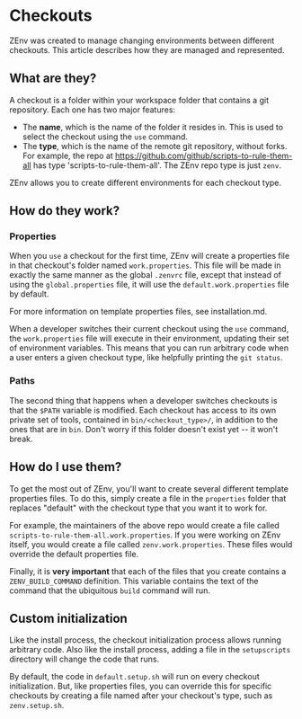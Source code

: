 # Checkouts

ZEnv was created to manage changing environments between different checkouts.
This article describes how they are managed and represented.


## What are they?

A checkout is a folder within your workspace folder that contains a git
repository. Each one has two major features:

- The **name**, which is the name of the folder it resides in. This is used to
  select the checkout using the `use` command.
- The **type**, which is the name of the remote git repository, without forks.
  For example, the repo at https://github.com/github/scripts-to-rule-them-all
  has type 'scripts-to-rule-them-all'. The ZEnv repo type is just `zenv`.

ZEnv allows you to create different environments for each checkout type.


## How do they work?

### Properties

When you `use` a checkout for the first time, ZEnv will create a properties
file in that checkout's folder named `work.properties`. This file will be made
in exactly the same manner as the global `.zenvrc` file, except that instead
of using the `global.properties` file, it will use the `default.work.properties`
file by default.

For more information on template properties files, see installation.md.

When a developer switches their current checkout using the `use` command, the
`work.properties` file will execute in their environment, updating their set of
environment variables. This means that you can run arbitrary code when a user
enters a given checkout type, like helpfully printing the `git status`.


### Paths

The second thing that happens when a developer switches checkouts is that the
`$PATH` variable is modified. Each checkout has access to its own private set
of tools, contained in `bin/<checkout_type>/`, in addition to the ones that are
in `bin`. Don't worry if this folder doesn't exist yet -- it won't break.


## How do I use them?

To get the most out of ZEnv, you'll want to create several different template
properties files. To do this, simply create a file in the `properties` folder
that replaces "default" with the checkout type that you want it to work for.

For example, the maintainers of the above repo would create a file called
`scripts-to-rule-them-all.work.properties`. If you were working on ZEnv itself,
you would create a file called `zenv.work.properties`. These files would
override the default properties file.

Finally, it is **very important** that each of the files that you create
contains a `ZENV_BUILD_COMMAND` definition. This variable contains the text of
the command that the ubiquitous `build` command will run.


## Custom initialization

Like the install process, the checkout initialization process allows running
arbitrary code. Also like the install process, adding a file in the
`setupscripts` directory will change the code that runs.

By default, the code in `default.setup.sh` will run on every checkout
initialization. But, like properties files, you can override this for specific
checkouts by creating a file named after your checkout's type, such as
`zenv.setup.sh`.
